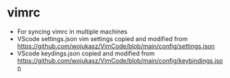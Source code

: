 # vimrc
- For syncing vimrc in multiple machines
- VScode settings.json vim settings copied and modified from https://github.com/wojukasz/VimCode/blob/main/config/settings.json
- VScode keydings.json copied and modified from https://github.com/wojukasz/VimCode/blob/main/config/keybindings.json
